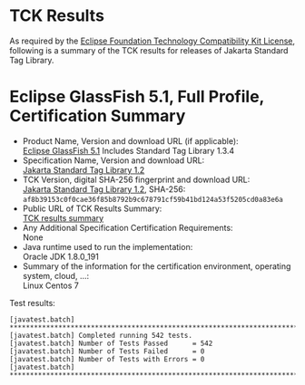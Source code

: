 TCK Results
===========

As required by the
[Eclipse Foundation Technology Compatibility Kit License](https://www.eclipse.org/legal/tck.php),
following is a summary of the TCK results for releases of Jakarta Standard Tag Library.

# Eclipse GlassFish 5.1, Full Profile, Certification Summary

- Product Name, Version and download URL (if applicable): <br/>
  [Eclipse GlassFish 5.1](https://www.eclipse.org/downloads/download.php?file=/glassfish/glassfish-5.1.0.zip)
  Includes Standard Tag Library 1.3.4
- Specification Name, Version and download URL: <br/>
  [Jakarta Standard Tag Library 1.2](https://jakarta.ee/specifications/tags/1.2/)
- TCK Version, digital SHA-256 fingerprint and download URL: <br/>
  [Jakarta Standard Tag Library 1.2](http://download.eclipse.org/ee4j/jakartaee-tck/jakartaee8-eftl/promoted/eclipse-tags-tck-1.2.0.zip), SHA-256: `af8b39153c0f0cae36f85b8792b9c678791cf59b41bd124a53f5205cd0a83e6a`
- Public URL of TCK Results Summary: <br/>
  [TCK results summary](TCK-Results.html)
- Any Additional Specification Certification Requirements: <br/>
  None
- Java runtime used to run the implementation: <br/>
  Oracle JDK 1.8.0_191
- Summary of the information for the certification environment, operating system, cloud, ...: <br/>
  Linux Centos 7

Test results:

```
[javatest.batch] ********************************************************************************
[javatest.batch] Completed running 542 tests.
[javatest.batch] Number of Tests Passed      = 542
[javatest.batch] Number of Tests Failed      = 0
[javatest.batch] Number of Tests with Errors = 0
[javatest.batch] ********************************************************************************
```
